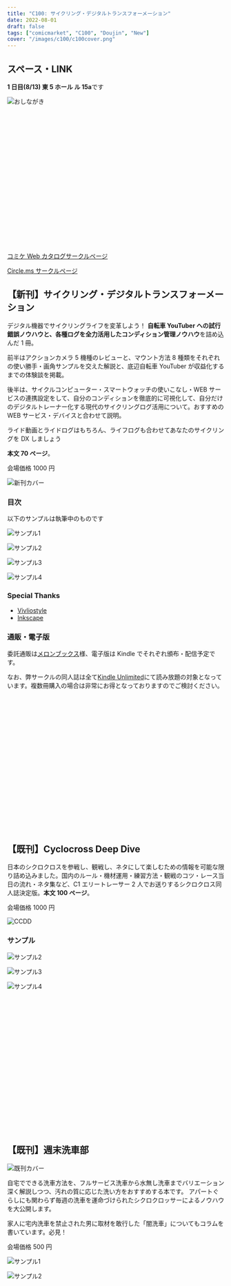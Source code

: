```yaml
---
title: "C100: サイクリング・デジタルトランスフォーメーション"
date: 2022-08-01
draft: false
tags: ["comicmarket", "C100", "Doujin", "New"]
cover: "/images/c100/c100cover.png"
---
```


## スペース・LINK

**1 日目(8/13) 東 5 ホール ル 15a**です

![おしながき](/images/c100/oshina.png)

<div class="iframely-embed"><div class="iframely-responsive" style="height: 170px; padding-bottom: 0;"><a href="https://www.melonbooks.co.jp/detail/detail.php?product_id=1579831" data-iframely-url="//iframely.net/inNDou0"></a></div></div>

<div class="iframely-embed"><div class="iframely-responsive" style="height: 140px; padding-bottom: 0;"><a href="https://www.amazon.co.jp/dp/B0B8VVTTSJ?" data-iframely-url="//iframely.net/1Uq8kPF?card=small&language=ja-JP"></a></div></div>

[コミケ Web カタログサークルページ](https://webcatalog.circle.ms/Perma/Circle/10349446/)

[Circle.ms サークルページ](https://portal.circle.ms/Circle/Index/10349446)

## 【新刊】サイクリング・デジタルトランスフォーメーション

デジタル機器でサイクリングライフを変革しよう！
**自転車 YouTuber への試行錯誤ノウハウと、各種ログを全力活用したコンディション管理ノウハウ**を詰め込んだ 1 冊。

前半はアクションカメラ 5 機種のレビューと、マウント方法 8 種類をそれぞれの使い勝手・画角サンプルを交えた解説と、底辺自転車 YouTuber が収益化するまでの体験談を掲載。

後半は、サイクルコンピューター・スマートウォッチの使いこなし・WEB サービスの連携設定をして、自分のコンディションを徹底的に可視化して、自分だけのデジタルトレーナー化する現代のサイクリングログ活用について。おすすめの WEB サービス・デバイスと合わせて説明。

ライド動画とライドログはもちろん、ライフログも合わせてあなたのサイクリングを DX しましょう

**本文 70 ページ**。

会場価格 1000 円

![新刊カバー](/images/c100/c100cover.png)

### 目次

以下のサンプルは執筆中のものです

![サンプル1](/images/c100/c100outline1.png)

![サンプル2](/images/c100/c100outline2.png)

![サンプル3](/images/c100/c100sample1.png)

![サンプル4](/images/c100/c100sample2.png)

### Special Thanks

- [Vivliostyle](https://vivliostyle.org/)
- [Inkscape](https://inkscape.org/)

### 通販・電子版

委託通販は[メロンブックス](https://www.melonbooks.co.jp/detail/detail.php?product_id=1579831)様、電子版は Kindle でそれぞれ頒布・配信予定です。

なお、弊サークルの同人誌は全て[Kindle Unlimited](https://amzn.to/3GsXhaT)にて読み放題の対象となっています。複数冊購入の場合は非常にお得となっておりますのでご検討ください。

<div class="iframely-embed"><div class="iframely-responsive" style="height: 170px; padding-bottom: 0;"><a href="https://www.melonbooks.co.jp/detail/detail.php?product_id=1579831" data-iframely-url="//iframely.net/inNDou0"></a></div></div>

<div class="iframely-embed"><div class="iframely-responsive" style="height: 140px; padding-bottom: 0;"><a href="https://www.amazon.co.jp/dp/B0B8VVTTSJ?" data-iframely-url="//iframely.net/1Uq8kPF?card=small&language=ja-JP"></a></div></div>

## 【既刊】Cyclocross Deep Dive

日本のシクロクロスを参戦し、観戦し、ネタにして楽しむための情報を可能な限り詰め込みました。国内のルール・機材運用・練習方法・観戦のコツ・レース当日の流れ・ネタ集など、C1 エリートレーサー 2 人でお送りするシクロクロス同人誌決定版。**本文 100 ページ**。

会場価格 1000 円

![CCDD](/images/c99/c99cover.png)

### サンプル

![サンプル2](/images/c99/c99sample2.jpg)

![サンプル3](/images/c99/c99sample3.jpg)

![サンプル4](/images/c99/c99sample4.jpg)

<div class="iframely-embed"><div class="iframely-responsive" style="height: 170px; padding-bottom: 0;"><a href="https://www.melonbooks.co.jp/detail/detail.php?product_id=1163552" data-iframely-url="//cdn.iframe.ly/eijSAfP"></a></div></div>

<div class="iframely-embed"><div class="iframely-responsive" style="height: 140px; padding-bottom: 0;"><a href="https://www.amazon.co.jp/dp/B09NWBGVJD" data-iframely-url="//cdn.iframe.ly/tabMxQV?card=small"></a></div></div>

## 【既刊】週末洗車部

![既刊カバー](/images/c97/c97cover.jpg)

自宅でできる洗車方法を、フルサービス洗車から水無し洗車までバリエーション深く解説しつつ、汚れの質に応じた洗い方をおすすめする本です。
アパートぐらしにも関わらず毎週の洗車を運命づけられたシクロクロッサーによるノウハウを大公開します。

家人に宅内洗車を禁止された男に取材を敢行した「闇洗車」についてもコラムを書いています。必見！

会場価格 500 円

![サンプル1](/images/c97/c97sample1.jpg)

![サンプル2](/images/c97/c97sample2.jpg)

<div class="iframely-embed"><div class="iframely-responsive" style="height: 170px; padding-bottom: 0;"><a href="https://www.melonbooks.co.jp/detail/detail.php?product_id=595340" data-iframely-url="//cdn.iframe.ly/tzN1qTA"></a></div></div>

<div class="iframely-embed"><div class="iframely-responsive" style="height: 140px; padding-bottom: 0;"><a href="https://amzn.to/38qJYqq" data-iframely-url="//cdn.iframe.ly/JSNdCGn?iframe=card-small"></a></div></div>
